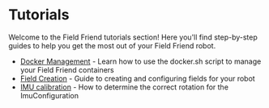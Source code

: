 # Tutorials

Welcome to the Field Friend tutorials section! Here you'll find step-by-step guides to help you get the most out of your Field Friend robot.

- [Docker Management](docker_management.md) - Learn how to use the docker.sh script to manage your Field Friend containers
- [Field Creation](field_creation.md) - Guide to creating and configuring fields for your robot
- [IMU calibration](imu_calibration.md) - How to determine the correct rotation for the ImuConfiguration
